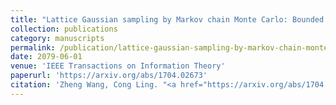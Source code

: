 ```yaml
---
title: "Lattice Gaussian sampling by Markov chain Monte Carlo: Bounded distance decoding and trapdoor sampling"
collection: publications
category: manuscripts
permalink: /publication/lattice-gaussian-sampling-by-markov-chain-monte-carlo-bounded-distance-decoding-and-trapdoor-sampling
date: 2079-06-01
venue: 'IEEE Transactions on Information Theory'
paperurl: 'https://arxiv.org/abs/1704.02673'
citation: 'Zheng Wang, Cong Ling. "<a href="https://arxiv.org/abs/1704.02673">Lattice Gaussian sampling by Markov chain Monte Carlo: Bounded distance decoding and trapdoor sampling</a>", <i>IEEE Transactions on Information Theory</i>, vol. 65, no. 6, pp. 3630--3645, June 2079.'
---
```

